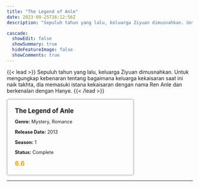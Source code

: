 ```yaml
---
title: "The Legend of Anle"
date: 2023-09-25T16:12:56Z
description: "Sepuluh tahun yang lalu, keluarga Ziyuan dimusnahkan. Untuk mengungkap kebenaran tentang bagaimana keluarga kekaisaran saat ini naik takhta, dia memasuki istana kekaisaran dengan nama Ren Anle dan berkenalan dengan Hanye."

cascade:
  showEdit: false
  showSummary: true
  hideFeatureImage: false
  showComments: true
---
```


{{< lead >}}
Sepuluh tahun yang lalu, keluarga Ziyuan dimusnahkan. Untuk mengungkap kebenaran tentang bagaimana keluarga kekaisaran saat ini naik takhta, dia memasuki istana kekaisaran dengan nama Ren Anle dan berkenalan dengan Hanye.
{{< /lead >}}

<style>

/* CSS for the movie information box */
        .movie-box {
            width: 300px;
            padding: 20px;
            border: 2px solid #ccc; /* Border added */
            border-radius: 5px;
            box-shadow: 0 0 5px rgba(0, 0, 0, 0.2);
        }

        /* CSS for movie title */
        .movie-title {
            font-size: 1.2em;
            font-weight: bold;
            margin-bottom: 10px;
        }

        /* CSS for movie details */
        .movie-details {
            font-size: 0.9em;
            margin-bottom: 10px;
        }

        /* CSS for movie rating */
        .movie-rating {
            font-size: 1.2em;
            font-weight: bold;
            color: #ff9900; /* IMDb's rating color */
        }
</style>

 <div class="movie-box">
        <div class="movie-title">The Legend of Anle</div>
        <div class="movie-details">
            <p><strong>Genre:</strong> Mystery, Romance</p>
            <p><strong>Release Date:</strong> 2013</p>
            <p><strong>Season:</strong> 1</p>
            <p><strong>Status:</strong> Complete</p>
        </div>
        <div class="movie-rating">6.6</div>
    </div>

---


